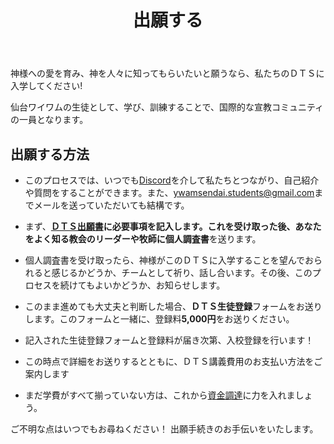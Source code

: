 ﻿---
id: apply
title: 出願する
---

神様への愛を育み、神を人々に知ってもらいたいと願うなら、私たちのＤＴＳに入学してください!

仙台ワイワムの生徒として、学び、訓練することで、国際的な宣教コミュニティの一員となります。

## 出願する方法

* このプロセスでは、いつでも[Discord](../community/communication.md)を介して私たちとつながり、自己紹介や質問をすることができます。また、[ywamsendai.students@gmail.com](mailto:ywamsendai.students@gmail.com)までメールを送っていただいても結構です。

* まず、**[ＤＴＳ出願書](https://www.ywamsendai.org/ja/dtsapp/)**に必要事項を記入します。これを受け取った後、あなたをよく知る教会のリーダーや牧師に**個人調査書**を送ります。

* 個人調査書を受け取ったら、神様がこのＤＴＳに入学することを望んでおられると感じるかどうか、チームとして祈り、話し合います。その後、このプロセスを続けてもよいかどうか、お知らせします。

* このまま進めても大丈夫と判断した場合、**ＤＴＳ生徒登録**フォームをお送りします。このフォームと一緒に、登録料**5,000円**をお送りください。

* 記入された生徒登録フォームと登録料が届き次第、入校登録を行います！

* この時点で詳細をお送りするとともに、ＤＴＳ講義費用のお支払い方法をご案内します

* まだ学費がすべて揃っていない方は、これから[資金調達](dtsfundraising.md)に力を入れましょう。

ご不明な点はいつでもお尋ねください！ 出願手続きのお手伝いをいたします。
